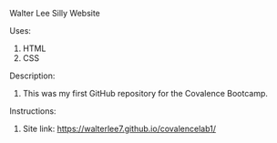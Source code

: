 Walter Lee Silly Website

Uses:

1. HTML
2. CSS

Description:

1. This was my first GitHub repository for the Covalence Bootcamp.

Instructions:

1. Site link: https://walterlee7.github.io/covalencelab1/